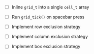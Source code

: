 - [ ] Inline `grid_t` into a single `cell_t` array
- [ ] Run `grid_tick()` on spacebar press
- [ ] Implement row exclusion strategy
- [ ] Implement column exclusion strategy
- [ ] Implement box exclusion strategy

